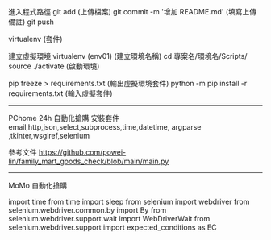  進入程式路徑 
 git add (上傳檔案)
 git commit -m '增加 README.md' (填寫上傳備註)
 git push 

 virtualenv (套件)

建立虛擬環境
virtualenv (env01) (建立環境名稱)
cd 專案名/環境名/Scripts/
source ./activate (啟動環境)

pip freeze > requirements.txt  (輸出虛擬環境套件)
python -m pip install -r requirements.txt (輸入虛擬套件)


------------------------------------------------------------------------------------------------

 PChome 24h 自動化搶購
安裝套件 email,http,json,select,subprocess,time,datetime, argparse ,tkinter,wsgiref,selenium

參考文件 https://github.com/powei-lin/family_mart_goods_check/blob/main/main.py


------------------------------------------------------------------------------------------------

 MoMo 自動化搶購


import time
from time import sleep
from selenium import webdriver
from selenium.webdriver.common.by import By
from selenium.webdriver.support.wait import WebDriverWait
from selenium.webdriver.support import expected_conditions as EC
